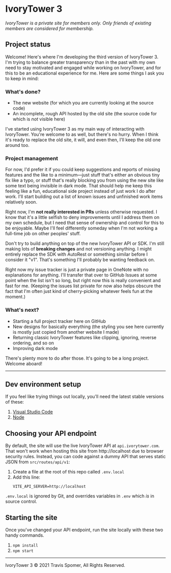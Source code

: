 # IvoryTower 3

*IvoryTower is a private site for members only. Only friends of existing members are considered for membership.*

## Project status

Welcome! Here's where I'm developing the third version of IvoryTower 3. I'm trying to balance greater transparency than in the past with my own need to stay motivated and engaged while working on IvoryTower, and for this to be an educational experience for me. Here are some things I ask you to keep in mind:

### What's done?

* The new website (for which you are currently looking at the source code)
* An incomplete, rough API hosted by the old site (the source code for which is *not* visible here)

I've started using IvoryTower 3 as my main way of interacting with IvoryTower. You're welcome to as well, but there's no hurry. When I think it's ready to replace the old site, it will, and even then, I'll keep the old one around too.

### Project management

For now, I'd prefer it if you could keep suggestions and reports of missing features and the like to a minimum—just stuff that's either an obvious tiny fix like a typo, or stuff that's really blocking you from using the new site like some text being invisible in dark mode. That should help me keep this feeling like a fun, educational side project instead of just work I do after work. I'll start building out a list of known issues and unfinished work items relatively soon.

Right now, I'm **not really interested in PRs** unless otherwise requested. I know that it's a little selfish to deny improvements until I address them on my own schedule, but I need that sense of ownership and control for this to be enjoyable. Maybe I'll feel differently someday when I'm not working a full-time job on other peoples' stuff.

Don't try to build anything on top of the new IvoryTower API or SDK. I'm still making lots of **breaking changes** and not versioning anything. I might entirely replace the SDK with AutoRest or something similar before I consider it "v1". That's something I'll probably be wanting feedback on.

Right now my issue tracker is just a private page in OneNote with no explanations for anything. I'll transfer that over to GitHub Issues at some point when the list isn't so long, but right now this is really convenient and fast for me. (Keeping the issues list private for now also helps obscure the fact that I'm often just kind of cherry-picking whatever feels fun at the moment.)

### What's next?

* Starting a full project tracker here on GitHub
* New designs for basically everything (the styling you see here currently is mostly just copied from another website I made)
* Returning classic IvoryTower features like clipping, ignoring, reverse ordering, and so on
* Improving dark mode

There's plenty more to do after those. It's going to be a long project. Welcome aboard!

---

## Dev environment setup

If you feel like trying things out locally, you'll need the latest stable versions of these:

1. [Visual Studio Code](https://code.visualstudio.com)
2. [Node](https://nodejs.org/en/)

## Choosing your API endpoint

By default, the site will use the live IvoryTower API at `api.ivorytower.com`. That won't work when hosting this site from http://localhost due to browser security rules. Instead, you can code against a dummy API that serves static JSON from `src/routes/api/v1`:

1. Create a file at the root of this repo called `.env.local`
2. Add this line:
	```
	VITE_API_SERVER=http://localhost
	```

`.env.local` is ignored by Git, and overrides variables in `.env` which *is* in source control.

## Starting the site

Once you've changed your API endpoint, run the site locally with these two handy commands. 

1. `npm install`
2. `npm start`

---

IvoryTower 3 © 2021 Travis Spomer, All Rights Reserved.
